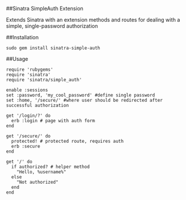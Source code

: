 ##Sinatra SimpleAuth Extension

Extends Sinatra with an extension methods and routes for dealing with a simple, single-password authorization

##Installation

    sudo gem install sinatra-simple-auth


##Usage

    require 'rubygems'
    require 'sinatra'
    require 'sinatra/simple_auth'

    enable :sessions
    set :password, 'my_cool_password' #define single password
    set :home, '/secure/' #where user should be redirected after successful authorization

    get '/login/?' do
      erb :login # page with auth form
    end

    get '/secure/' do
      protected! # protected route, requires auth
      erb :secure
    end

    get '/' do
      if authorized? # helper method
        "Hello, %username%"
      else
        "Not authorized"
      end
    end
